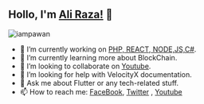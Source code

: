 ## Hollo, I'm  [Ali Raza!](https://github.com/aliiraxa)  👋

![iampawan](https://camo.githubusercontent.com/ec3dd3ba7e307ec55df3105c916f41f328665f8bd07319dbf7de203dbc3c71c2/68747470733a2f2f6b6f6d617265762e636f6d2f67687076632f3f757365726e616d653d69616d706177616e266c6162656c3d566965777326636f6c6f723d626c7565267374796c653d706c6173746963)


-   🔭  I’m currently working on  [PHP, REACT, NODE,JS,C#](https://github.com/aliiraxa/).
-   🌱  I’m currently learning more about BlockChain.
-   👯  I’m looking to collaborate on  [Youtube](https://youtube.com/https://www.youtube.com/channel/UCZP5dc5MAc29zRAq6Y0COoQ).
-   🤔  I’m looking for help with VelocityX documentation.
-   💬  Ask me about Flutter or any tech-related stuff.
-   📫  How to reach me: [FaceBook](https://facebook.com/aliraza342),  [Twitter](https://twitter.com/AliRaza56949150)  ,  [Youtube](https://youtube.com/channel/UCZP5dc5MAc29zRAq6Y0COoQ)
